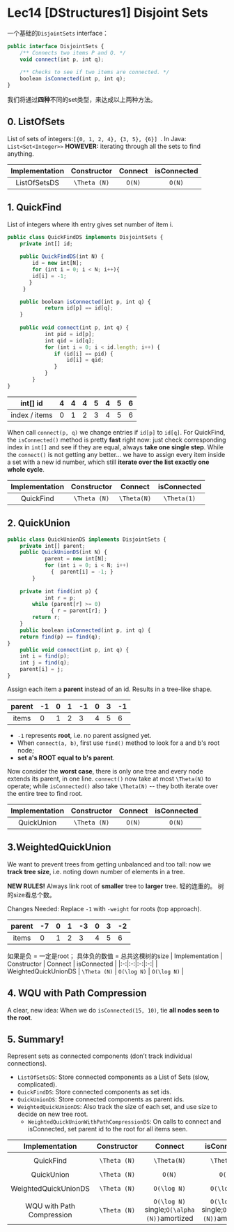 # Lec14 [DStructures1] Disjoint Sets
一个基础的`DisjointSets` interface：
```js
public interface DisjointSets {
	/** Connects two items P and Q. */
	void connect(int p, int q);
 
	/** Checks to see if two items are connected. */
	boolean isConnected(int p, int q);
}
```
我们将通过**四种**不同的set类型，来达成以上两种方法。
## 0. ListOfSets
List of sets of integers:`[{0, 1, 2, 4}, {3, 5}, {6}]
`.
In Java: `List<Set<Integer>>`
**HOWEVER:** iterating through all the sets to find anything.

| Implementation | Constructor | Connect | isConnected |
|:-:|:-:|:-:|:-:|
| ListOfSetsDS | ``\Theta (N)`` | ``O(N)`` | ``O(N)`` |

## 1. QuickFind
List of integers where ith entry gives set number of item i.
```js
public class QuickFindDS implements DisjointSets {
	private int[] id;
	
	public QuickFindDS(int N) {
   	    id = new int[N];
   	    for (int i = 0; i < N; i++){
       	id[i] = -1;
	   }
     } 

	public boolean isConnected(int p, int q) {
    	    return id[p] == id[q];
	}
 
	public void connect(int p, int q) {
    	    int pid = id[p];
    	    int qid = id[q];
    	    for (int i = 0; i < id.length; i++) {
    	       if (id[i] == pid) {
    	           id[i] = qid;
    	       }
    	    }
    	}
}
```
| int[] id | 4 | 4 | 4 | 5 | 4 | 5 | 6 |
|:-:|:--|:--|:--|:--|:--|---|---|
| index / items | 0 | 1 | 2 | 3 | 4 | 5 | 6 |

When call `connect(p, q)` we change entries if `id[p]` to `id[q]`.
For QuickFind, 
the `isConnected()` method is pretty **fast** right now: just check corresponding index in `int[]` and see if they are equal, always **take one single step**.
While the `connect()` is not getting any better... we have to assign every item inside a set with a new id number, which still **iterate over the list exactly one whole cycle**.

| Implementation | Constructor | Connect | isConnected |
|:-:|:-:|:-:|:-:|
| QuickFind | ``\Theta (N)`` | ``\Theta(N)`` | ``\Theta(1)`` |

## 2. QuickUnion
```js
public class QuickUnionDS implements DisjointSets {
	private int[] parent;
	public QuickUnionDS(int N) {
    	    parent = new int[N];
    	    for (int i = 0; i < N; i++) 
        	  {  parent[i] = -1; }
   	    }
 
  	private int find(int p) {
    	    int r = p;
        while (parent[r] >= 0) 
        	  { r = parent[r]; }
       	return r;
    }
    public boolean isConnected(int p, int q) {
	return find(p) == find(q);
}
    public void connect(int p, int q) {
	int i = find(p);
	int j = find(q);
    parent[i] = j;
}
```
Assign each item a **parent** instead of an id.
Results in a tree-like shape.

| parent | -1 | 0 | 1 | -1 | 0 | 3 | -1 |
|:-:|:--|:--|:--|:--|:--|---|---|
| items | 0 | 1 | 2 | 3 | 4 | 5 | 6 |

- `-1` represents **root**, i.e. no parent assigned yet.
- When `connect(a, b)`, first use `find()` method to look for a and b's root node;
-  **set a's ROOT equal to b's parent**.

Now consider the **worst case**, 
there is only one tree and every node extends its parent, in one line.
`connect()` now take at most ``\Theta(N)`` to operate;
while `isConnected()` also take ``\Theta(N)`` -- they both iterate over the entire tree to find root.

| Implementation | Constructor | Connect | isConnected |
|:-:|:-:|:-:|:-:|
| QuickUnion | ``\Theta (N)`` | ``O(N)`` | ``O(N)`` |

## 3.WeightedQuickUnion
We want to prevent trees from getting unbalanced and too tall:
now we **track tree size**, i.e. noting down number of elements in a tree.

**NEW RULES!** Always link root of **smaller** tree to **larger** tree. 
轻的连重的。
树的size看总个数。

Changes Needed:
Replace `-1` with `-weight` for roots (top approach).

| parent | -7 | 0 | 1 | -3 | 0 | 3 | -2 |
|:-:|:--|:--|:--|:--|:--|---|---|
| items | 0 | 1 | 2 | 3 | 4 | 5 | 6 |

如果是负 = 一定是root；
具体负的数值 = 总共这棵树的size
| Implementation | Constructor | Connect | isConnected |
|:-:|:-:|:-:|:-:|
| WeightedQuickUnionDS | ``\Theta (N)`` | ``O(\log N)`` | ``O(\log N)`` |

## 4. WQU with Path Compression
A clear, new idea: When we do `isConnected(15, 10)`, tie **all nodes seen to the root**.

## 5. Summary!
Represent sets as connected components (don’t track individual connections).
- `ListOfSetsDS`: Store connected components as a List of Sets (slow, complicated).
- `QuickFindDS`: Store connected components as set ids.
- `QuickUnionDS`: Store connected components as parent ids.
-  `WeightedQuickUnionDS`: Also track the size of each set, and use size to decide on new tree root.
    -  `WeightedQuickUnionWithPathCompressionDS`: On calls to connect and isConnected, set parent id to the root for all items seen.

| Implementation | Constructor | Connect | isConnected | Runtime | 
|:-:|:-:|:-:|:-:|:-:|
| QuickFind | ``\Theta (N)`` | ``\Theta(N)`` | ``\Theta(1)`` |``\Theta (NM)`` |
| QuickUnion | ``\Theta (N)`` | ``O(N)`` | ``O(N)`` | ``O(NM)`` | 
| WeightedQuickUnionDS | ``\Theta (N)`` | ``O(\log N)`` | ``O(\log N)`` | ``O(M \log N)`` |
| WQU with Path Compression | ``\Theta (N)`` | ``O(\log N)`` single;``O(\alpha (N))``amortized  | ``O(\log N)`` single;``O(\alpha (N))``amortized | ``O(M \log N)`` |

